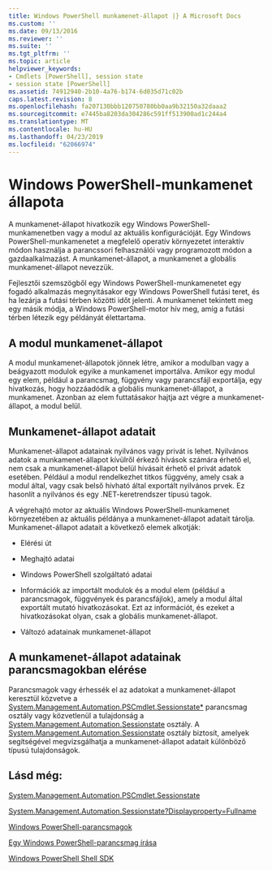 ```yaml
---
title: Windows PowerShell munkamenet-állapot |} A Microsoft Docs
ms.custom: ''
ms.date: 09/13/2016
ms.reviewer: ''
ms.suite: ''
ms.tgt_pltfrm: ''
ms.topic: article
helpviewer_keywords:
- Cmdlets [PowerShell], session state
- session state [PowerShell]
ms.assetid: 74912940-2b10-4a76-b174-6d035d71c02b
caps.latest.revision: 8
ms.openlocfilehash: fa207130bbb120750780bb0aa9b32150a32daaa2
ms.sourcegitcommit: e7445ba8203da304286c591ff513900ad1c244a4
ms.translationtype: MT
ms.contentlocale: hu-HU
ms.lasthandoff: 04/23/2019
ms.locfileid: "62066974"
---
```

# <a name="windows-powershell-session-state"></a>Windows PowerShell-munkamenet állapota

A munkamenet-állapot hivatkozik egy Windows PowerShell-munkamenetben vagy a modul az aktuális konfigurációját. Egy Windows PowerShell-munkamenetet a megfelelő operatív környezetet interaktív módon használja a parancssori felhasználói vagy programozott módon a gazdaalkalmazást. A munkamenet-állapot, a munkamenet a globális munkamenet-állapot nevezzük.

Fejlesztői szemszögből egy Windows PowerShell-munkamenetet egy fogadó alkalmazás megnyitásakor egy Windows PowerShell futási teret, és ha lezárja a futási térben közötti időt jelenti. A munkamenet tekintett meg egy másik módja, a Windows PowerShell-motor hív meg, amíg a futási térben létezik egy példányát élettartama.

## <a name="module-session-state"></a>A modul munkamenet-állapot

A modul munkamenet-állapotok jönnek létre, amikor a modulban vagy a beágyazott modulok egyike a munkamenet importálva. Amikor egy modul egy elem, például a parancsmag, függvény vagy parancsfájl exportálja, egy hivatkozás, hogy hozzáadódik a globális munkamenet-állapot, a munkamenet. Azonban az elem futtatásakor hajtja azt végre a munkamenet-állapot, a modul belül.

## <a name="session-state-data"></a>Munkamenet-állapot adatait

Munkamenet-állapot adatainak nyilvános vagy privát is lehet. Nyilvános adatok a munkamenet-állapot kívülről érkező hívások számára érhető el, nem csak a munkamenet-állapot belül hívásait érhető el privát adatok esetében. Például a modul rendelkezhet titkos függvény, amely csak a modul által, vagy csak belső hívható által exportált nyilvános prvek. Ez hasonlít a nyilvános és egy .NET-keretrendszer típusú tagok.

A végrehajtó motor az aktuális Windows PowerShell-munkamenet környezetében az aktuális példánya a munkamenet-állapot adatait tárolja. Munkamenet-állapot adatait a következő elemek alkotják:

- Elérési út

- Meghajtó adatai

- Windows PowerShell szolgáltató adatai

- Információk az importált modulok és a modul elem (például a parancsmagok, függvények és parancsfájlok), amely a modul által exportált mutató hivatkozásokat. Ezt az információt, és ezeket a hivatkozásokat olyan, csak a globális munkamenet-állapot.

- Változó adatainak munkamenet-állapot

## <a name="accessing-session-state-data-within-cmdlets"></a>A munkamenet-állapot adatainak parancsmagokban elérése

Parancsmagok vagy érhessék el az adatokat a munkamenet-állapot keresztül közvetve a [System.Management.Automation.PSCmdlet.Sessionstate*](/dotnet/api/System.Management.Automation.PSCmdlet.SessionState) parancsmag osztály vagy közvetlenül a tulajdonság a [ System.Management.Automation.Sessionstate](/dotnet/api/System.Management.Automation.SessionState) osztály. A [System.Management.Automation.Sessionstate](/dotnet/api/System.Management.Automation.SessionState) osztály biztosít, amelyek segítségével megvizsgálhatja a munkamenet-állapot adatait különböző típusú tulajdonságok.

## <a name="see-also"></a>Lásd még:

[System.Management.Automation.PSCmdlet.Sessionstate](/dotnet/api/System.Management.Automation.PSCmdlet.SessionState)

[System.Management.Automation.Sessionstate?Displayproperty=Fullname](/dotnet/api/System.Management.Automation.SessionState)

[Windows PowerShell-parancsmagok](./cmdlet-overview.md)

[Egy Windows PowerShell-parancsmag írása](./writing-a-windows-powershell-cmdlet.md)

[Windows PowerShell Shell SDK](../windows-powershell-reference.md)
